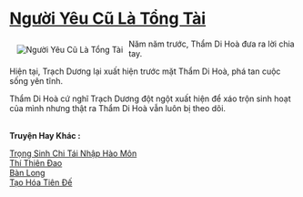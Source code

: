 <a href="https://utruyen.com/nguoi-yeu-cu-la-tong-tai/22199/" title="Người Yêu Cũ Là Tổng Tài"><h1>Người Yêu Cũ Là Tổng Tài</h1></a><div style="display:table"><img align="right" style="float: left; padding: 10px;" src="https://utruyen.com/images/story/200x260/nguoi-yeu-cu-la-tong-tai.jpg" alt="Người Yêu Cũ Là Tổng Tài">Năm năm trước, Thẩm Di Hoà đưa ra lời chia tay.<p></p>Hiện tại, Trạch Dương lại xuất hiện trước mặt Thẩm Di Hoà, phá tan cuộc sống yên tĩnh.<p></p>Thẩm Di Hoà cứ nghĩ Trạch Dương đột ngột xuất hiện để xáo trộn sinh hoạt của mình nhưng thật ra Thẩm Di Hoà vẫn luôn bị theo dõi.</div><p><br><b>Truyện Hay Khác :</b></p><a href="https://utruyen.com/trong-sinh-chi-tai-nhap-hao-mon/19322/" alt="Trọng Sinh Chi Tái Nhập Hào Môn">Trọng Sinh Chi Tái Nhập Hào Môn</a><br/><a href="https://github.com/quanluxury/truyenhot/tree/master/truyenhay/13134/" alt="Thí Thiên Đao">Thí Thiên Đao</a><br/><a href="https://github.com/quanluxury/truyenhot/tree/master/truyenhay/497/" alt="Bàn Long">Bàn Long</a><br/><a href="https://github.com/quanluxury/truyenhot/tree/master/truyenhay/17011/" alt="Tạo Hóa Tiên Đế">Tạo Hóa Tiên Đế</a><br/>